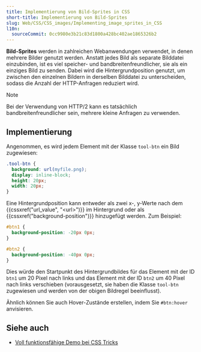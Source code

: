 ```yaml
---
title: Implementierung von Bild-Sprites in CSS
short-title: Implementierung von Bild-Sprites
slug: Web/CSS/CSS_images/Implementing_image_sprites_in_CSS
l10n:
  sourceCommit: 0cc9980e3b21c83d1800a428bc402ae1865326b2
---
```


**Bild-Sprites** werden in zahlreichen Webanwendungen verwendet, in denen mehrere Bilder genutzt werden. Anstatt jedes Bild als separate Bilddatei einzubinden, ist es viel speicher- und bandbreitenfreundlicher, sie als ein einziges Bild zu senden. Dabei wird die Hintergrundposition genutzt, um zwischen den einzelnen Bildern in derselben Bilddatei zu unterscheiden, sodass die Anzahl der HTTP-Anfragen reduziert wird.

> [!NOTE]
> Bei der Verwendung von HTTP/2 kann es tatsächlich bandbreitenfreundlicher sein, mehrere kleine Anfragen zu verwenden.

## Implementierung

Angenommen, es wird jedem Element mit der Klasse `tool-btn` ein Bild zugewiesen:

```css
.tool-btn {
  background: url(myfile.png);
  display: inline-block;
  height: 20px;
  width: 20px;
}
```

Eine Hintergrundposition kann entweder als zwei x-, y-Werte nach dem {{cssxref("url_value", "&lt;url&gt;")}} im Hintergrund oder als {{cssxref("background-position")}} hinzugefügt werden. Zum Beispiel:

```css
#btn1 {
  background-position: -20px 0px;
}

#btn2 {
  background-position: -40px 0px;
}
```

Dies würde den Startpunkt des Hintergrundbildes für das Element mit der ID `btn1` um 20 Pixel nach links und das Element mit der ID `btn2` um 40 Pixel nach links verschieben (vorausgesetzt, sie haben die Klasse `tool-btn` zugewiesen und werden von der obigen Bildregel beeinflusst).

Ähnlich können Sie auch Hover-Zustände erstellen, indem Sie `#btn:hover` anvisieren.

## Siehe auch

- [Voll funktionsfähige Demo bei CSS Tricks](https://css-tricks.com/snippets/css/perfect-css-sprite-sliding-doors-button/)
